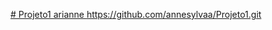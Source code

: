 [# Projeto1 arianne
](https://github.com/annesylvaa/Projeto1.git)https://github.com/annesylvaa/Projeto1.git

